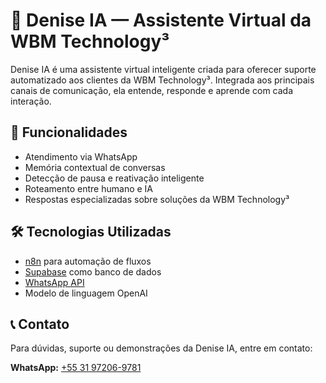 # 🤖 Denise IA — Assistente Virtual da WBM Technology³

Denise IA é uma assistente virtual inteligente criada para oferecer suporte automatizado aos clientes da WBM Technology³. Integrada aos principais canais de comunicação, ela entende, responde e aprende com cada interação.

## 🚀 Funcionalidades

- Atendimento via WhatsApp
- Memória contextual de conversas
- Detecção de pausa e reativação inteligente
- Roteamento entre humano e IA
- Respostas especializadas sobre soluções da WBM Technology³

## 🛠️ Tecnologias Utilizadas

- [n8n](https://n8n.io/) para automação de fluxos
- [Supabase](https://supabase.com/) como banco de dados
- [WhatsApp API]([https://mega-api-painel.app.br/])
- Modelo de linguagem OpenAI

## 📞 Contato

Para dúvidas, suporte ou demonstrações da Denise IA, entre em contato:

**WhatsApp:** [+55 31 97206-9781](https://wa.me/5531972069781)  
